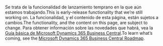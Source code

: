 <span data-ttu-id="69731-101">Se trata de la funcionalidad de lanzamiento temprano en la que aún estamos trabajando.</span><span class="sxs-lookup"><span data-stu-id="69731-101">This is early-release functionality that we’re still working on.</span></span> <span data-ttu-id="69731-102">La funcionalidad, y el contenido de esta página, están sujetos a cambios.</span><span class="sxs-lookup"><span data-stu-id="69731-102">The functionality, and the content on this page, are subject to change.</span></span> <span data-ttu-id="69731-103">Para obtener información sobre las novedades que habrá, vea la [Guía básica de Microsoft Dynamics 365 Business Central](https://go.microsoft.com/fwlink/?linkid=842139).</span><span class="sxs-lookup"><span data-stu-id="69731-103">To learn what’s coming, see the [Microsoft Dynamics 365 Business Central Roadmap](https://go.microsoft.com/fwlink/?linkid=842139).</span></span>